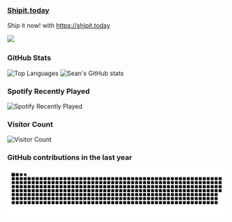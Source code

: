 ### [Shipit.today](https://shipit.today)
Ship it now! with https://shipit.today

[![](https://i.shipit.today)](https://shipit.today)

### GitHub Stats
<picture>
  <source media="(prefers-color-scheme: dark)" srcset="https://github-readme-stats.vercel.app/api/top-langs/?username=seantomburke&theme=dark" />
  <source media="(prefers-color-scheme: light)" srcset="https://github-readme-stats.vercel.app/api/top-langs/?username=seantomburke" />
  <img alt="Top Languages" src="https://github-readme-stats.vercel.app/api/top-langs/?username=seantomburke" />
</picture>

<picture>
  <source media="(prefers-color-scheme: dark)" srcset="https://github-readme-stats.vercel.app/api?username=seantomburke&theme=dark" />
  <source media="(prefers-color-scheme: light)" srcset="https://github-readme-stats.vercel.app/api?username=seantomburke" />
  <img alt="Sean's GitHub stats" src="https://github-readme-stats.vercel.app/api?username=seantomburke" />
</picture>

### Spotify Recently Played
![Spotify Recently Played](https://spotify-recently-played-readme.vercel.app/api?user=121453225&width=500)


### Visitor Count
<picture>
  <source media="(prefers-color-scheme: dark)" srcset="https://profile-counter.glitch.me/seantomburke/count.svg" />
  <source media="(prefers-color-scheme: light)" srcset="https://profile-counter.glitch.me/seantomburke/count.svg" />
  <img alt="Visitor Count" src="https://profile-counter.glitch.me/seantomburke/count.svg" />
</picture>



### GitHub contributions in the last year
<picture>
  <source media="(prefers-color-scheme: dark)" srcset="https://raw.githubusercontent.com/seantomburke/seantomburke/refs/heads/gh-pages/github-snake-dark.svg" />
  <source media="(prefers-color-scheme: light)" srcset="https://raw.githubusercontent.com/seantomburke/seantomburke/refs/heads/gh-pages/github-snake.svg" />
  <img alt="GitHub contributions" src="https://raw.githubusercontent.com/seantomburke/seantomburke/refs/heads/gh-pages/github-snake.svg" />
</picture>
